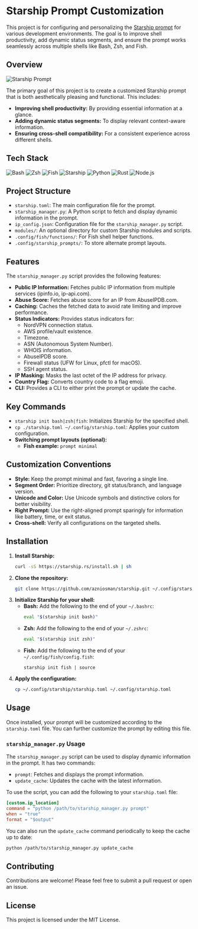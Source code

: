 # Starship Prompt Customization

This project is for configuring and personalizing the [Starship prompt](https://starship.rs) for various development environments. The goal is to improve shell productivity, add dynamic status segments, and ensure the prompt works seamlessly across multiple shells like Bash, Zsh, and Fish.

## Overview

![Starship Prompt](https://starship.rs/presets/nerd-font-symbols.png)

The primary goal of this project is to create a customized Starship prompt that is both aesthetically pleasing and functional. This includes:

*   **Improving shell productivity:** By providing essential information at a glance.
*   **Adding dynamic status segments:** To display relevant context-aware information.
*   **Ensuring cross-shell compatibility:** For a consistent experience across different shells.

## Tech Stack

![Bash](https://img.shields.io/badge/Shell-Bash-blue)
![Zsh](https://img.shields.io/badge/Shell-Zsh-blue)
![Fish](https://img.shields.io/badge/Shell-Fish-blue)
![Starship](https://img.shields.io/badge/Prompt%20Engine-Starship-red)
![Python](https://img.shields.io/badge/Language-Python-yellow)
![Rust](https://img.shields.io/badge/Language-Rust-orange)
![Node.js](https://img.shields.io/badge/Language-Node.js-green)

## Project Structure

*   `starship.toml`: The main configuration file for the prompt.
*   `starship_manager.py`: A Python script to fetch and display dynamic information in the prompt.
*   `ip_config.json`: Configuration file for the `starship_manager.py` script.
*   `modules/`: An optional directory for custom Starship modules and scripts.
*   `.config/fish/functions/`: For Fish shell helper functions.
*   `.config/starship_prompts/`: To store alternate prompt layouts.

## Features

The `starship_manager.py` script provides the following features:

*   **Public IP Information:** Fetches public IP information from multiple services (ipinfo.io, ip-api.com).
*   **Abuse Score:** Fetches abuse score for an IP from AbuseIPDB.com.
*   **Caching:** Caches the fetched data to avoid rate limiting and improve performance.
*   **Status Indicators:** Provides status indicators for:
    *   NordVPN connection status.
    *   AWS profile/vault existence.
    *   Timezone.
    *   ASN (Autonomous System Number).
    *   WHOIS information.
    *   AbuseIPDB score.
    *   Firewall status (UFW for Linux, pfctl for macOS).
    *   SSH agent status.
*   **IP Masking:** Masks the last octet of the IP address for privacy.
*   **Country Flag:** Converts country code to a flag emoji.
*   **CLI:** Provides a CLI to either print the prompt or update the cache.

## Key Commands

*   `starship init bash|zsh|fish`: Initializes Starship for the specified shell.
*   `cp ./starship.toml ~/.config/starship.toml`: Applies your custom configuration.
*   **Switching prompt layouts (optional):**
    *   **Fish example:** `prompt minimal`

## Customization Conventions

*   **Style:** Keep the prompt minimal and fast, favoring a single line.
*   **Segment Order:** Prioritize directory, git status/branch, and language version.
*   **Unicode and Color:** Use Unicode symbols and distinctive colors for better visibility.
*   **Right Prompt:** Use the right-aligned prompt sparingly for information like battery, time, or exit status.
*   **Cross-shell:** Verify all configurations on the targeted shells.

## Installation

1.  **Install Starship:**
    ```bash
    curl -sS https://starship.rs/install.sh | sh
    ```
2.  **Clone the repository:**
    ```bash
    git clone https://github.com/azniosman/starship.git ~/.config/starship
    ```
3.  **Initialize Starship for your shell:**
    *   **Bash:** Add the following to the end of your `~/.bashrc`:
        ```bash
        eval "$(starship init bash)"
        ```
    *   **Zsh:** Add the following to the end of your `~/.zshrc`:
        ```bash
        eval "$(starship init zsh)"
        ```
    *   **Fish:** Add the following to the end of your `~/.config/fish/config.fish`:
        ```fish
        starship init fish | source
        ```
4.  **Apply the configuration:**
    ```bash
    cp ~/.config/starship/starship.toml ~/.config/starship.toml
    ```

## Usage

Once installed, your prompt will be customized according to the `starship.toml` file. You can further customize the prompt by editing this file.

### `starship_manager.py` Usage

The `starship_manager.py` script can be used to display dynamic information in the prompt. It has two commands:

*   `prompt`: Fetches and displays the prompt information.
*   `update_cache`: Updates the cache with the latest information.

To use the script, you can add the following to your `starship.toml` file:

```toml
[custom.ip_location]
command = "python /path/to/starship_manager.py prompt"
when = "true"
format = "$output"
```

You can also run the `update_cache` command periodically to keep the cache up to date:

```bash
python /path/to/starship_manager.py update_cache
```

## Contributing

Contributions are welcome! Please feel free to submit a pull request or open an issue.

## License

This project is licensed under the MIT License.

